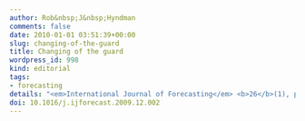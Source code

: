 ```yaml
---
author: Rob&nbsp;J&nbsp;Hyndman
comments: false
date: 2010-01-01 03:51:39+00:00
slug: changing-of-the-guard
title: Changing of the guard
wordpress_id: 998
kind: editorial
tags:
- forecasting
details: "<em>International Journal of Forecasting</em> <b>26</b>(1), p1"
doi: 10.1016/j.ijforecast.2009.12.002
---
```

